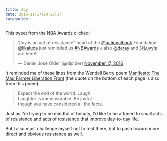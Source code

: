 ```yaml
---
title: Joy
date: 2016-11-17T14:20:17
categories: 
---
```


This tweet from the NBA Awards clicked:

<!--more-->

<blockquote class="twitter-tweet" data-lang="en"><p lang="en" dir="ltr">&quot;Joy is an act of resistance&quot; head of the <a href="https://twitter.com/nationalbook">@nationalbook</a> Foundation <a href="https://twitter.com/likaluca">@likaluca</a> just reminded us <a href="https://twitter.com/hashtag/NBAwards?src=hash">#NBAwards</a> ✊ also <a href="https://twitter.com/deray">@deray</a> and <a href="https://twitter.com/Luvvie">@Luvvie</a> are here!!</p>&mdash; Daniel José Older (@djolder) <a href="https://twitter.com/djolder/status/799077106714034179">November 17, 2016</a></blockquote> <script async src="//platform.twitter.com/widgets.js" charset="utf-8"></script>

It reminded me of these lines from the Wendell Berry poem [Manifesto: The Mad Farmer Liberation Front](http://www.onbeing.org/program/program-passover-and-easter/feature/manifesto-mad-farmer-liberation-front/561) (the quote on the bottom of each page is also from this poem):

> Expect the end of the world. Laugh.<br/>
> Laughter is immeasurable. Be joyful<br/>
> though you have considered all the facts.<br/>

Just as I'm trying to be mindful of beauty, I'd like to be attuned to small acts of resistance and acts of resistance that improve day-to-day life.

But I also must challenge myself not to rest there, but to push toward more direct and obvious resistance as well.
